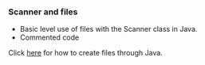 ### Scanner and files

- Basic level use of files with the Scanner class in Java. 
- Commented code


Click [here](https://github.com/playrey2010/Formatter-and-files "here") for how to create files through Java. 
